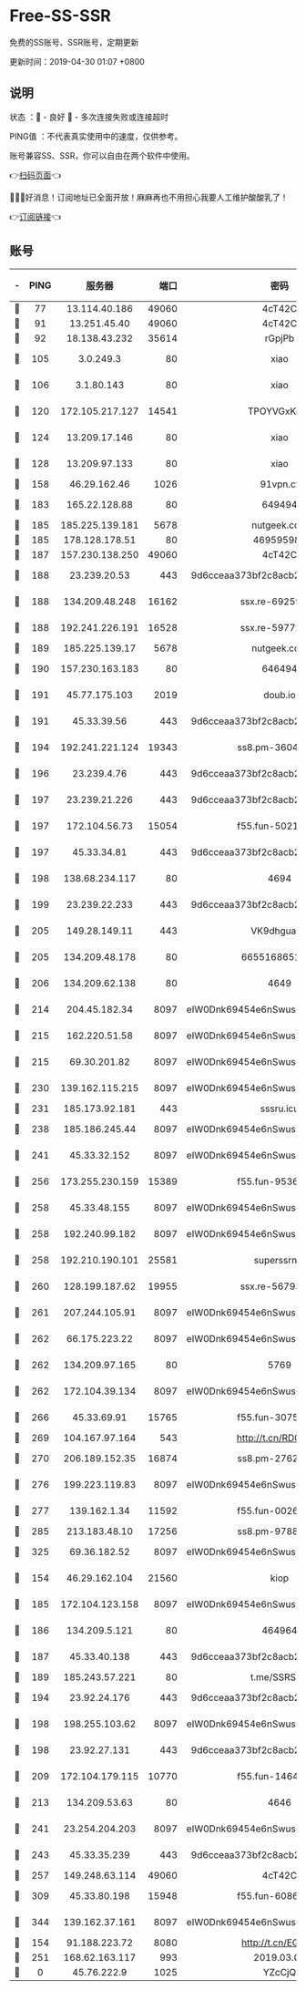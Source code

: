 # Free-SS-SSR

免费的SS账号、SSR账号，定期更新

更新时间：2019-04-30 01:07 +0800

## 说明

状态     ：🙂 - 良好 🙁 - 多次连接失败或连接超时

PING值   ：不代表真实使用中的速度，仅供参考。

账号兼容SS、SSR，你可以自由在两个软件中使用。

👉[扫码页面](https://liesauer.github.io/Free-SS-SSR/)👈

🎉🎉🎉好消息！订阅地址已全面开放！麻麻再也不用担心我要人工维护酸酸乳了！

👉[订阅链接](https://www.liesauer.net/yogurt/subscribe?ACCESS_TOKEN=DAYxR3mMaZAsaqUb)👈

## 账号

|-|PING|服务器|端口|密码|加密方式|区域|
|:----:|:----:|:-----:|-----:|:----:|:----:|:----:|
|🙂|77|13.114.40.186|49060|4cT42C|chacha20|JP|
|🙂|91|13.251.45.40|49060|4cT42C|chacha20|SG|
|🙂|92|18.138.43.232|35614|rGpjPb|rc4-md5|SG|
|🙂|105|3.0.249.3|80|xiao|aes-128-ctr|SG|
|🙂|106|3.1.80.143|80|xiao|aes-128-ctr|SG|
|🙂|120|172.105.217.127|14541|TPOYVGxKglpi|aes-256-cfb|JP|
|🙂|124|13.209.17.146|80|xiao|aes-128-ctr|KR|
|🙂|128|13.209.97.133|80|xiao|aes-128-ctr|KR|
|🙂|158|46.29.162.46|1026|91vpn.cf|rc4-md5|RU|
|🙂|183|165.22.128.88|80|649494|aes-256-cfb|US|
|🙂|185|185.225.139.181|5678|nutgeek.com|rc4-md5|US|
|🙂|185|178.128.178.51|80|469595985|chacha20|US|
|🙂|187|157.230.138.250|49060|4cT42C|chacha20|US|
|🙂|188|23.239.20.53|443|9d6cceaa373bf2c8acb22e60b6a58be6|aes-256-cfb|US|
|🙂|188|134.209.48.248|16162|ssx.re-69259118|aes-256-cfb|US|
|🙂|188|192.241.226.191|16528|ssx.re-59772119|aes-256-cfb|US|
|🙂|189|185.225.139.17|5678|nutgeek.com|rc4-md5|US|
|🙂|190|157.230.163.183|80|646494|aes-256-cfb|US|
|🙂|191|45.77.175.103|2019|doub.io|aes-128-ctr|SG|
|🙂|191|45.33.39.56|443|9d6cceaa373bf2c8acb22e60b6a58be6|aes-256-cfb|US|
|🙂|194|192.241.221.124|19343|ss8.pm-36040767|aes-256-cfb|US|
|🙂|196|23.239.4.76|443|9d6cceaa373bf2c8acb22e60b6a58be6|aes-256-cfb|US|
|🙂|197|23.239.21.226|443|9d6cceaa373bf2c8acb22e60b6a58be6|aes-256-cfb|US|
|🙂|197|172.104.56.73|15054|f55.fun-50211311|aes-256-cfb|SG|
|🙂|197|45.33.34.81|443|9d6cceaa373bf2c8acb22e60b6a58be6|aes-256-cfb|US|
|🙂|198|138.68.234.117|80|4694|aes-256-cfb|US|
|🙂|199|23.239.22.233|443|9d6cceaa373bf2c8acb22e60b6a58be6|aes-256-cfb|US|
|🙂|205|149.28.149.11|443|VK9dhgualsL|aes-256-cfb|SG|
|🙂|205|134.209.48.178|80|6655168651651|aes-256-cfb|US|
|🙂|206|134.209.62.138|80|4649|aes-256-cfb|US|
|🙂|214|204.45.182.34|8097|eIW0Dnk69454e6nSwuspv9DmS201tQ0D|aes-256-cfb|US|
|🙂|215|162.220.51.58|8097|eIW0Dnk69454e6nSwuspv9DmS201tQ0D|aes-256-cfb|US|
|🙂|215|69.30.201.82|8097|eIW0Dnk69454e6nSwuspv9DmS201tQ0D|aes-256-cfb|US|
|🙂|230|139.162.115.215|8097|eIW0Dnk69454e6nSwuspv9DmS201tQ0D|aes-256-cfb|JP|
|🙂|231|185.173.92.181|443|sssru.icu|rc4-md5|RU|
|🙂|238|185.186.245.44|8097|eIW0Dnk69454e6nSwuspv9DmS201tQ0D|aes-256-cfb|NL|
|🙂|241|45.33.32.152|8097|eIW0Dnk69454e6nSwuspv9DmS201tQ0D|aes-256-cfb|US|
|🙂|256|173.255.230.159|15389|f55.fun-95366694|aes-256-cfb|US|
|🙂|258|45.33.48.155|8097|eIW0Dnk69454e6nSwuspv9DmS201tQ0D|aes-256-cfb|US|
|🙂|258|192.240.99.182|8097|eIW0Dnk69454e6nSwuspv9DmS201tQ0D|aes-256-cfb|US|
|🙂|258|192.210.190.101|25581|superssrnet|aes-256-cfb|US|
|🙂|260|128.199.187.62|19955|ssx.re-56793090|aes-256-cfb|SG|
|🙂|261|207.244.105.91|8097|eIW0Dnk69454e6nSwuspv9DmS201tQ0D|aes-256-cfb|US|
|🙂|262|66.175.223.22|8097|eIW0Dnk69454e6nSwuspv9DmS201tQ0D|aes-256-cfb|US|
|🙂|262|134.209.97.165|80|5769|aes-256-cfb|SG|
|🙂|262|172.104.39.134|8097|eIW0Dnk69454e6nSwuspv9DmS201tQ0D|aes-256-cfb|SG|
|🙂|266|45.33.69.91|15765|f55.fun-30757025|aes-256-cfb|US|
|🙂|269|104.167.97.164|543|http://t.cn/RD0D7sx|rc4-md5|CA|
|🙂|270|206.189.152.35|16874|ss8.pm-27627125|aes-256-cfb|SG|
|🙂|276|199.223.119.83|8097|eIW0Dnk69454e6nSwuspv9DmS201tQ0D|aes-256-cfb|US|
|🙂|277|139.162.1.34|11592|f55.fun-00269267|aes-256-cfb|SG|
|🙂|285|213.183.48.10|17256|ss8.pm-97889223|rc4-md5|RU|
|🙂|325|69.36.182.52|8097|eIW0Dnk69454e6nSwuspv9DmS201tQ0D|aes-256-cfb|US|
|🙂|154|46.29.162.104|21560|kiop|aes-128-ctr|RU|
|🙂|185|172.104.123.158|8097|eIW0Dnk69454e6nSwuspv9DmS201tQ0D|aes-256-cfb|JP|
|🙂|186|134.209.5.121|80|464964|aes-256-cfb|US|
|🙂|187|45.33.40.138|443|9d6cceaa373bf2c8acb22e60b6a58be6|aes-256-cfb|US|
|🙂|189|185.243.57.221|80|t.me/SSRSUB|rc4-md5|US|
|🙂|194|23.92.24.176|443|9d6cceaa373bf2c8acb22e60b6a58be6|aes-256-cfb|US|
|🙂|198|198.255.103.62|8097|eIW0Dnk69454e6nSwuspv9DmS201tQ0D|aes-256-cfb|US|
|🙂|198|23.92.27.131|443|9d6cceaa373bf2c8acb22e60b6a58be6|aes-256-cfb|US|
|🙂|209|172.104.179.115|10770|f55.fun-14642763|aes-256-cfb|SG|
|🙂|213|134.209.53.63|80|4646|aes-256-cfb|US|
|🙂|241|23.254.204.203|8097|eIW0Dnk69454e6nSwuspv9DmS201tQ0D|aes-256-cfb|US|
|🙂|243|45.33.35.239|443|9d6cceaa373bf2c8acb22e60b6a58be6|aes-256-cfb|US|
|🙂|257|149.248.63.114|49060|4cT42C|chacha20|CA|
|🙂|309|45.33.80.198|15948|f55.fun-60869852|aes-256-cfb|US|
|🙂|344|139.162.37.161|8097|eIW0Dnk69454e6nSwuspv9DmS201tQ0D|aes-256-cfb|SG|
|🙁|154|91.188.223.72|8080|http://t.cn/EGJIyrl|rc4-md5|RU|
|🙁|251|168.62.163.117|993|2019.03.07|rc4-md5|US|
|🙁|0|45.76.222.9|1025|YZcCjQ|rc4-md5|JP|

